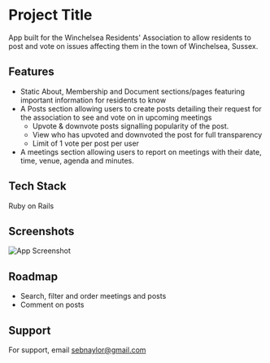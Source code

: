 # Project Title

App built for the Winchelsea Residents' Association to allow residents to post and vote on issues affecting them in the town of Winchelsea, Sussex.
## Features

- Static About, Membership and Document sections/pages featuring important information for residents to know
- A Posts section allowing users to create posts detailing their request for the association to see and vote on in upcoming meetings
    - Upvote & downvote posts signalling popularity of the post.
    - View who has upvoted and downvoted the post for full transparency
    - Limit of 1 vote per post per user
- A meetings section allowing users to report on meetings with their date, time, venue, agenda and minutes.



## Tech Stack

Ruby on Rails


## Screenshots

![App Screenshot](https://snaylor.s3.eu-west-2.amazonaws.com/Screenshot%202022-05-03%20at%2015.26.18.png)


## Roadmap

- Search, filter and order meetings and posts 
- Comment on posts


## Support

For support, email sebnaylor@gmail.com
